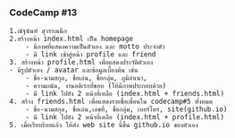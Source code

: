 ### CodeCamp #13
    1.ณัฐนันท์ สุวรรณนึก
    2.สร้างหน้า index.html เป็น homepage 
        - มีภาพที่แสดงความเป็นตัวเอง และ motto ประจำตัว
        - มี link เข้าสู่หน้า profile และ friend 
    3. สร้างหน้า profile.html เพื่อแสดงประวัติตัวเอง 
	- มีรูปตัวเอง / avatar และข้อมูลเบื้องต้น เช่น
        - ชื่อ-นามสกุล,​ ชื่อเล่น, ชื่อกลุ่ม,​ ภูมิลำเนา, 
        - ความถนัด, งานอดิเรกที่ชอบ (ให้มีภาพประกอบด้วย)
        - มี link ไปยัง 2 หน้าที่เหลือ (index.html + friends.html)
    4. สร้าง friends.html เพื่อแสดงรายชื่อเพื่อนใน codecamp#5 ทั้งหมด
        - ชื่อ-นามสกุล,​ ชื่อเล่น,เลขที่, ชื่อกลุ่ม,​ เบอร์โทร, site(github.io) 
        - มี link ไปยัง 2 หน้าที่เหลือ (index.html + profile.html)
    5. เมื่อเรียบร้อยแล้ว ให้ส่ง web site นี้ขึ้น github.io ของตัวเอง